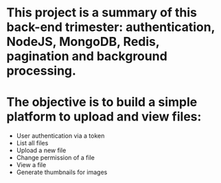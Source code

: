 # This project is a summary of this back-end trimester: authentication, NodeJS, MongoDB, Redis, pagination and background processing.

# The objective is to build a simple platform to upload and view files:

- User authentication via a token
- List all files
- Upload a new file
- Change permission of a file
- View a file
- Generate thumbnails for images
